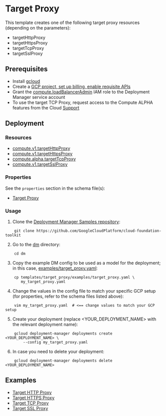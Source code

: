 # Target Proxy

This template creates one of the following target proxy resources (depending on the parameters):

- targetHttpProxy
- targetHttpsProxy
- targetTcpProxy
- targetSslProxy

## Prerequisites

- Install [gcloud](https://cloud.google.com/sdk)
- Create a [GCP project, set up billing, enable requisite APIs](../project/README.md)
- Grant the [compute.loadBalancerAdmin](https://cloud.google.com/compute/docs/access/iam)
  IAM role to the Deployment Manager service account
- To use the target TCP Proxy, request access to the Compute ALPHA features from the
  Cloud [Support](https://cloud.google.com/support/)

## Deployment

### Resources

- [compute.v1.targetHttpProxy](https://cloud.google.com/compute/docs/reference/latest/targetHttpProxies)
- [compute.v1.targetHttpsProxy](https://cloud.google.com/compute/docs/reference/latest/targetHttpsProxies)
- [compute.alpha.targetTcpProxy](https://www.googleapis.com/discovery/v1/apis/compute/alpha/rest)
- [compute.v1.targetSslProxy](https://cloud.google.com/compute/docs/reference/latest/targetSslProxies)

### Properties

See the `properties` section in the schema file(s):

- [Target Proxy](target_proxy.py.schema)

### Usage

1. Clone the [Deployment Manager Samples repository](https://github.com/GoogleCloudPlatform/cloud-foundation-toolkit):

```shell
    git clone https://github.com/GoogleCloudPlatform/cloud-foundation-toolkit
```

2. Go to the [dm](../../) directory:

```shell
    cd dm
```

3. Copy the example DM config to be used as a model for the deployment; in this
   case, [examples/target\_proxy.yaml](examples/target_proxy.yaml):

```shell
    cp templates/target_proxy/examples/target_proxy.yaml \
       my_target_proxy.yaml
```

4. Change the values in the config file to match your specific GCP setup (for
   properties, refer to the schema files listed above):

```shell
    vim my_target_proxy.yaml  # <== change values to match your GCP setup
```

5. Create your deployment (replace \<YOUR\_DEPLOYMENT\_NAME\> with the relevant
   deployment name):

```shell
    gcloud deployment-manager deployments create <YOUR_DEPLOYMENT_NAME> \
        --config my_target_proxy.yaml
```

6. In case you need to delete your deployment:

```shell
    gcloud deployment-manager deployments delete <YOUR_DEPLOYMENT_NAME>
```

## Examples

- [Target HTTP Proxy](examples/target_proxy_http.yaml)
- [Target HTTPS Proxy](examples/target_proxy_https.yaml)
- [Target TCP Proxy](examples/target_proxy_tcp.yaml)
- [Target SSL Proxy](examples/target_proxy_ssl.yaml)
